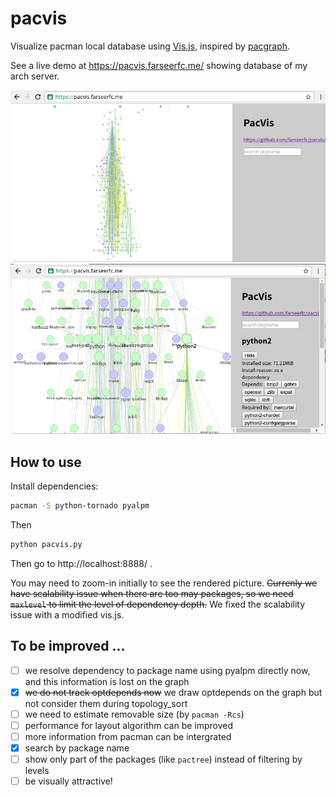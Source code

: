 # pacvis

Visualize pacman local database using [Vis.js](http://visjs.org/),
inspired by [pacgraph](http://kmkeen.com/pacgraph/).

See a live demo at https://pacvis.farseerfc.me/ showing database of my arch server.

![full](screenshots/full.png)
![zoomin](screenshots/zoomin.png)

## How to use

Install dependencies:
```bash
pacman -S python-tornado pyalpm
```

Then

```python
python pacvis.py
```

Then go to http://localhost:8888/ .

You may need to zoom-in initially to see the rendered picture.
~~Currenly we have scalability issue when there are too may packages, so we need
`maxlevel` to limit the level of dependency depth.~~ We fixed the scalability
issue with a modified vis.js.

## To be improved ...

- [ ] we resolve dependency to package name using pyalpm directly now,
      and this information is lost on the graph
- [x] ~~we do not track optdepends now~~
      we draw optdepends on the graph but not consider them during topology_sort
- [ ] we need to estimate removable size (by `pacman -Rcs`)
- [ ] performance for layout algorithm can be improved
- [ ] more information from pacman can be intergrated
- [x] search by package name
- [ ] show only part of the packages (like `pactree`) instead of filtering by levels
- [ ] be visually attractive!
